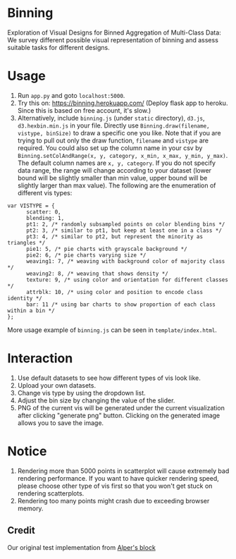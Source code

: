 # Binning
Exploration of Visual Designs for Binned Aggregation of Multi-Class Data: We survey different possible visual representation of binning and assess suitable tasks for different designs.

# Usage
1. Run `app.py` and goto `localhost:5000`.
2. Try this on: https://binning.herokuapp.com/ (Deploy flask app to heroku. Since this is based on free account, it's slow.)
3. Alternatively, include `binning.js` (under `static` directory), `d3.js`, `d3.hexbin.min.js` in your file. Directly use ```Binning.draw(filename, vistype, binSize)``` to draw a specific one you like. 
Note that if you are trying to pull out only the draw function, ```filename``` and ```vistype``` are required.
You could also set up the column name in your csv by `Binning.setColAndRange(x, y, category, x_min, x_max, y_min, y_max)`. The default column names are `x, y, category`. If you do not specify data range, the range will change according to your dataset (lower bound will be slightly smaller than min value, upper bound will be slightly larger than max value).
The following are the enumeration of different vis types:
```
var VISTYPE = {
	  scatter: 0,
	  blending: 1,
	  pt1: 2, /* randomly subsampled points on color blending bins */
	  pt2: 3, /* similar to pt1, but keep at least one in a class */
	  pt3: 4, /* similar to pt2, but represent the minority as triangles */
	  pie1: 5, /* pie charts with grayscale background */
	  pie2: 6, /* pie charts varying size */
	  weaving1: 7, /* weaving with background color of majority class */
	  weaving2: 8, /* weaving that shows density */
	  texture: 9, /* using color and orientation for different classes */
	  attrblk: 10, /* using color and position to encode class identity */
	  bar: 11 /* using bar charts to show proportion of each class within a bin */
};
```
More usage example of `binning.js` can be seen in `template/index.html`.

# Interaction
1. Use default datasets to see how different types of vis look like.
2. Upload your own datasets.
3. Change vis type by using the dropdown list.
4. Adjust the bin size by changing the value of the slider.
5. PNG of the current vis will be generated under the current visualization after clicking "generate png" button. Clicking on the generated image allows you to save the image.

# Notice
1. Rendering more than 5000 points in scatterplot will cause extremely bad rendering performance.
 If you want to have quicker rendering speed, please choose other type of vis first so that you won't get stuck on rendering scatterplots.
2. Rendering too many points might crash due to exceeding browser memory.

## Credit
Our original test implementation from [Alper's block](http://bl.ocks.org/yelper/307b1cef7ef792722d4cbde61099a265)
